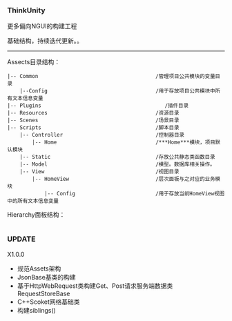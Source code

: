 ### ThinkUnity

更多偏向NGUI的构建工程

基础结构，持续迭代更新。。


---

Assects目录结构：

```
|-- Common                                      /管理项目公共模块的变量目录
    |--Config                                   /用于存放项目公共模块中所有文本信息变量
|-- Plugins                                        /插件目录
|-- Resources                                   /资源目录
|-- Scenes                                      /场景目录
|-- Scripts                                     /脚本目录
    |-- Controller                              /控制器目录
        |-- Home                                /***Home***模块，项目默认模块 
    |-- Static                                  /存放公共静态类函数目录
    |-- Model                                   /模型。数据库相关操作。
    |-- View                                    /视图目录
        |-- HomeView                            /层次面板与之对应的业务模块
            |-- Config                          /用于存放当前HomeView视图中的所有文本信息变量
```


Hierarchy面板结构：

```

```





### UPDATE


X1.0.0

* 规范Assets架构
* JsonBase基类的构建
* 基于HttpWebRequest类构建Get、Post请求服务端数据类RequestStoreBase
* C++Scoket网络基础类
* 构建siblings()



